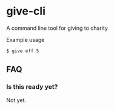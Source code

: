 # give-cli

A command line tool for giving to charity

Example usage

```
$ give eff 5
```

## FAQ

### Is this ready yet?

Not yet.
